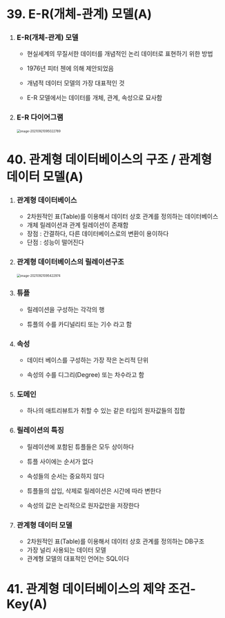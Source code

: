 # 39. E-R(개체-관계) 모델(A)

1. ### E-R(개체-관계) 모델

   - 현실세계의 무질서한 데이터를 개념적인 논리 데이터로 표현하기 위한 방법

   - 1976년 피터 첸에 의해 제안되었음

   - 개념적 데이터 모델의 가장 대표적인 것

   - E-R 모델에서는 데이터를 개체, 관계, 속성으로 묘사함

     

2. ### E-R 다이어그램

   <img src="C:\Users\wkdwl\AppData\Roaming\Typora\typora-user-images\image-20210921095022789.png" alt="image-20210921095022789" style="zoom:50%; margin-left : 0" />





# 40. 관계형 데이터베이스의 구조 / 관계형 데이터 모델(A)

1. ### 관계형 데이터베이스

   - 2차원적인 표(Table)를 이용해서 데이터 상호 관계를 정의하는 데이터베이스
   - 개체 릴레이션과 관계 릴레이션이 존재함
   - 장점 : 간결하다, 다른 데이터베이스로의 변환이 용이하다
   - 단점 : 성능이 떨어진다

   

2. ### 관계형 데이터베이스의 릴레이션구조

   <img src="C:\Users\wkdwl\AppData\Roaming\Typora\typora-user-images\image-20210921095422974.png" alt="image-20210921095422974" style="zoom:50%;margin-left:0" />

   

3. ### 튜플

   - 릴레이션을 구성하는 각각의 행

   - 튜플의 수를 카디널리티 또는 기수 라고 함

     

4. ### 속성

   - 데이터 베이스를 구성하는 가장 작은 논리적 단위

   - 속성의 수를 디그리(Degree) 또는 차수라고 함

     

5. ### 도메인

   - 하나의 애트리뷰트가 취할 수 있는 같은 타입의 원자값들의 집합

     

6. ### 릴레이션의 특징

   - 릴레이션에 포함된 튜플들은 모두 상이하다

   - 튜플 사이에는 순서가 없다

   - 속성들의 순서는 중요하지 않다

   - 튜플들의 삽입, 삭제로 릴레이션은 시간에 따라 변한다

   - 속성의 값은 논리적으로 원자값만을 저장한다

     

7. ### 관계형 데이터 모델

   - 2차원적인 표(Table)를 이용해서 데이터 상호 관계를 정의하는 DB구조
   - 가장 널리 사용되는 데이터 모델
   - 관계형 모델의 대표적인 언어는 SQL이다





# 41. 관계형 데이터베이스의 제약 조건-Key(A)

